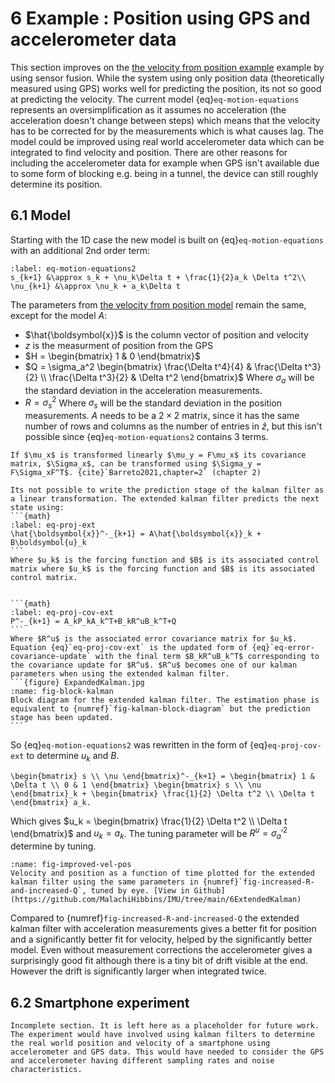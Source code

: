 # 6 Example : Position using GPS and accelerometer data
This section improves on the [the velocity from position example](4bExampleVelocityFromPosition.md) example by using sensor fusion. While the system using only position data (theoretically measured using GPS) works well for predicting the position, its not so good at predicting the velocity. The current model {eq}`eq-motion-equations` represents an oversimplification as it assumes no acceleration (the acceleration doesn't change between steps) which means that the velocity has to be corrected for by the measurements which is what causes lag. The model could be improved using real world accelerometer data which can be integrated to find velocity and position. There are other reasons for including the accelerometer data for example when GPS isn't available due to some form of blocking e.g. being in a tunnel, the device can still roughly determine its position.  

## 6.1 Model
Starting with the 1D case the new model is built on {eq}`eq-motion-equations` with an additional 2nd order term:

```{math}
:label: eq-motion-equations2
s_{k+1} &\approx s_k + \nu_k\Delta t + \frac{1}{2}a_k \Delta t^2\\
\nu_{k+1} &\approx \nu_k + a_k\Delta t
```

The parameters from [the velocity from position model](4bExampleVelocityFromPosition.md#model) remain the same, except for the model $A$:
- $\hat{\boldsymbol{x}}$ is the column vector of position and velocity
- $z$ is the measurment of position from the GPS
- $H = \begin{bmatrix} 1 & 0 \end{bmatrix}$
- $Q = \sigma_a^2 \begin{bmatrix} \frac{\Delta t^4}{4} & \frac{\Delta t^3}{2} \\ \frac{\Delta t^3}{2} & \Delta t^2 \end{bmatrix}$ Where $\sigma_a$ will be the standard deviation in the acceleration measurements.
- $R = \sigma_s^2$ Where $\sigma_s$ will be the standard deviation in the position measurements.
$A$ needs to be a $2 \times 2$ matrix, since it has the same number of rows and columns as the number of entries in $\hat{z}$, but this isn't possible since {eq}`eq-motion-equations2` contains 3 terms. 

```{margin}
If $\mu_x$ is transformed linearly $\mu_y = F\mu_x$ its covariance matrix, $\Sigma_x$, can be transformed using $\Sigma_y = F\Sigma_xF^T$. {cite}`Barreto2021,chapter=2` (chapter 2)
```

````{admonition} Extended Kalman Filters
Its not possible to write the prediction stage of the kalman filter as a linear transformation. The extended kalman filter predicts the next state using:
```{math} 
:label: eq-proj-ext
\hat{\boldsymbol{x}}^-_{k+1} = A\hat{\boldsymbol{x}}_k + B\boldsymbol{u}_k
```
Where $u_k$ is the forcing function and $B$ is its associated control matrix where $u_k$ is the forcing function and $B$ is its associated control matrix.


```{math}
:label: eq-proj-cov-ext
P^-_{k+1} = A_kP_kA_k^T+B_kR^uB_k^T+Q
```
Where $R^u$ is the associated error covariance matrix for $u_k$. Equation {eq}`eq-proj-cov-ext` is the updated form of {eq}`eq-error-covariance-update` with the final term $B_kR^uB_k^T$ corresponding to the covariance update for $R^u$. $R^u$ becomes one of our kalman parameters when using the extended kalman filter.
```{figure} ExpandedKalman.jpg
:name: fig-block-kalman
Block diagram for the extended kalman filter. The estimation phase is equivalent to {numref}`fig-kalman-block-diagram` but the prediction stage has been updated.
```
````

So {eq}`eq-motion-equations2` was rewritten in the form of {eq}`eq-proj-cov-ext` to determine $u_k$ and $B$.

```{math}
\begin{bmatrix} s \\ \nu \end{bmatrix}^-_{k+1} = \begin{bmatrix} 1 & \Delta t \\ 0 & 1 \end{bmatrix} \begin{bmatrix} s \\ \nu \end{bmatrix}_k + \begin{bmatrix} \frac{1}{2} \Delta t^2 \\ \Delta t \end{bmatrix} a_k.
```

Which gives $u_k = \begin{bmatrix} \frac{1}{2} \Delta t^2 \\ \Delta t \end{bmatrix}$ and $u_k = a_k$. The tuning parameter will be $R^u = \sigma_a'^2$ determine by tuning.

```{figure} image-31.png
:name: fig-improved-vel-pos
Velocity and position as a function of time plotted for the extended kalman filter using the same parameters in {numref}`fig-increased-R-and-increased-Q`, tuned by eye. [View in Github](https://github.com/MalachiHibbins/IMU/tree/main/6ExtendedKalman)
```

Compared to {numref}`fig-increased-R-and-increased-Q` the extended kalman filter with acceleration measurements gives a better fit for position and a significantly better fit for velocity, helped by the significantly better model. Even without measurement corrections the accelerometer gives a surprisingly good fit although there is a tiny bit of drift visible at the end. However the drift is significantly larger when integrated twice. 
 
## 6.2 Smartphone experiment

```{warning}
Incomplete section. It is left here as a placeholder for future work. The experiment would have involved using kalman filters to determine the real world position and velocity of a smartphone using accelerometer and GPS data. This would have needed to consider the GPS and accelerometer having different sampling rates and noise characteristics.
```




